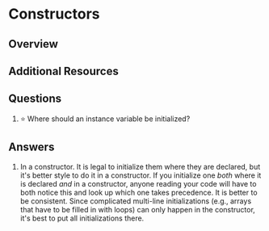 # Constructors
## Overview
## Additional Resources
## Questions
1. :star: Where should an instance variable be initialized?
## Answers
1. In a constructor. It is legal to initialize them where they are declared, but it's better style to do it in a constructor. If you initialize one *both* where it is declared *and* in a constructor, anyone reading your code will have to both notice this and look up which one takes precedence. It is better to be consistent. Since complicated multi-line initializations (e.g., arrays that have to be filled in with loops) can only happen in the constructor, it's best to put all initializations there.
